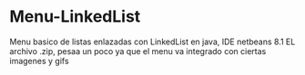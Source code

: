 # Menu-LinkedList
Menu basico de listas enlazadas con LinkedList en java, IDE netbeans 8.1
EL archivo .zip, pesaa un poco ya que el menu va integrado con ciertas imagenes y gifs
